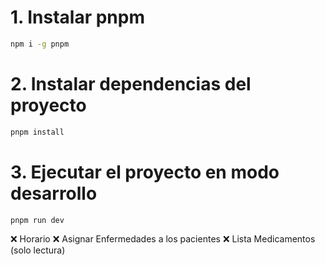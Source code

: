 # 1. Instalar pnpm

```bash
npm i -g pnpm
```

# 2. Instalar dependencias del proyecto

```bash
pnpm install
```

# 3. Ejecutar el proyecto en modo desarrollo

```bash
pnpm run dev
```

❌ Horario
❌ Asignar Enfermedades a los pacientes
❌ Lista Medicamentos (solo lectura)

